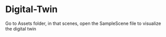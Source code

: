 # Digital-Twin

Go to Assets folder, in that scenes, open the SampleScene file to visualize the digital twin
